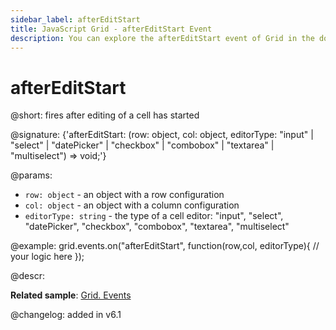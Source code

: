 ```yaml
---
sidebar_label: afterEditStart
title: JavaScript Grid - afterEditStart Event 
description: You can explore the afterEditStart event of Grid in the documentation of the DHTMLX JavaScript UI library. Browse developer guides and API reference, try out code examples and live demos, and download a free 30-day evaluation version of DHTMLX Suite.
---
```


# afterEditStart

@short: fires after editing of a cell has started

@signature: {'afterEditStart: (row: object, col: object, editorType: "input" | "select" | "datePicker" | "checkbox" | "combobox" | "textarea" | "multiselect") => void;'}

@params:
- `row: object` - an object with a row configuration
- `col: object` - an object with a column configuration
- `editorType: string` - the type of a cell editor: "input", "select", "datePicker", "checkbox", "combobox", "textarea", "multiselect"

@example:
grid.events.on("afterEditStart", function(row,col, editorType){
    // your logic here
});

@descr:

**Related sample**: [Grid. Events](https://snippet.dhtmlx.com/9zeyp4ds)

@changelog: added in v6.1
